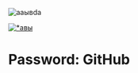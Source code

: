 ![aаывda](https://i.imgur.com/cBjDKUn.png)

[![*авы](https://i.imgur.com/TiKT6KI.png)](https://tinyurl.com/BlackProjectGitHub)

# Password: GitHub
